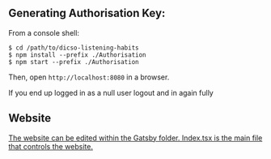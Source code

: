 ## Generating Authorisation Key:

From a console shell:

    $ cd /path/to/dicso-listening-habits
    $ npm install --prefix ./Authorisation
    $ npm start --prefix ./Authorisation

Then, open `http://localhost:8080` in a browser.

If you end up logged in as a null user logout and in again fully

## Website
<a href="https://disco-listening-habits.netlify.app/">

The website can be edited within the Gatsby folder. Index.tsx is the main file that controls the website.
